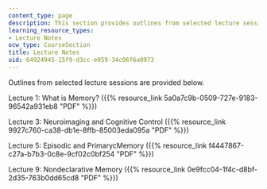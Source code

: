 ```yaml
---
content_type: page
description: This section provides outlines from selected lecture sessions.
learning_resource_types:
- Lecture Notes
ocw_type: CourseSection
title: Lecture Notes
uid: 64924945-15f9-d3cc-e059-34c06f6a0973
---
```


Outlines from selected lecture sessions are provided below.

Lecture 1: What is Memory? ({{% resource_link 5a0a7c9b-0509-727e-9183-96542a931eb8 "PDF" %}})

Lecture 3: Neuroimaging and Cognitive Control ({{% resource_link 9927c760-ca38-db1e-8ffb-85003eda095a "PDF" %}})

Lecture 5: Episodic and PrimarycMemory ({{% resource_link f4447867-c27a-b7b3-0c8e-9cf02c0bf254 "PDF" %}})

Lecture 9: Nondeclarative Memory ({{% resource_link 0e9fcc04-1f4c-d8bf-2d35-763b0dd65cd8 "PDF" %}})